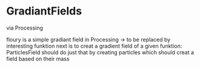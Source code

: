 # GradiantFields
via Processing

floury is a simple gradiant field in Processing -> to be replaced by interesting funktion
next is to creat a gradient field of a given funktion:  
  ParticlesField should do just that by creating particles which should creat a field based on their mass
